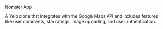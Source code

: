 Nomster App

A Yelp clone that integrates with the Google Maps API and includes features like user comments, star ratings, image uploading, and user authentication.


